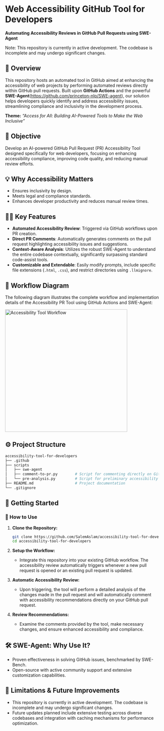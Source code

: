 # Web Accessibility GitHub Tool for Developers

**Automating Accessibility Reviews in GitHub Pull Requests using SWE-Agent**

Note: This repository is currently in active development. The codebase is incomplete and may undergo significant changes.

## 🌟 Overview

This repository hosts an automated tool in GitHub aimed at enhancing the accessibility of web projects by performing automated reviews directly within GitHub pull requests. Built upon **GitHub Actions** and the powerful **SWE-Agent**(https://github.com/princeton-nlp/SWE-agent), our solution helps developers quickly identify and address accessibility issues, streamlining compliance and inclusivity in the development process.

**Theme:**
*“Access for All: Building AI-Powered Tools to Make the Web Inclusive”*

## 🚀 Objective

Develop an AI-powered GitHub Pull Request (PR) Accessibility Tool designed specifically for web developers, focusing on enhancing accessibility compliance, improving code quality, and reducing manual review efforts.

## 💡 Why Accessibility Matters

* Ensures inclusivity by design.
* Meets legal and compliance standards.
* Enhances developer productivity and reduces manual review times.

## 🧑‍💻 Key Features

* **Automated Accessibility Review**: Triggered via GitHub workflows upon PR creation.
* **Direct PR Comments**: Automatically generates comments on the pull request highlighting accessibility issues and suggestions.
* **Context-Aware Analysis**: Utilizes the robust SWE-Agent to understand the entire codebase contextually, significantly surpassing standard code-assist tools.
* **Customizable and Extendable**: Easily modify prompts, include specific file extensions (`.html`, `.css`), and restrict directories using `.llmignore`.


## 📸 Workflow Diagram

The following diagram illustrates the complete workflow and implementation details of the Accessibility PR Tool using GitHub Actions and SWE-Agent:

<img src="https://github.com/user-attachments/assets/95f293e7-191e-476f-a3d3-df665365c53c" alt="Accessibility Tool Workflow" width="400"/>


## ⚙️ Project Structure

```bash
accessibility-tool-for-developers
├── .github
├── scripts
│   ├── swe-agent
│   ├── comment-to-pr.py        # Script for commenting directly on GitHub PRs.
│   └── pre-analysis.py         # Script for preliminary accessibility analysis.
├── README.md                   # Project documentation
└── .gitignore
```

## 📌 Getting Started

### 🚀 How to Use

1. **Clone the Repository:**

   ```bash
   git clone https://github.com/SalemAslam/accessibility-tool-for-developers.git
   cd accessibility-tool-for-developers
   ```

2. **Setup the Workflow:**

   * Integrate this repository into your existing GitHub workflow. The accessibility review automatically triggers whenever a new pull request is opened or an existing pull request is updated.

3. **Automatic Accessibility Review:**

   * Upon triggering, the tool will perform a detailed analysis of the changes made in the pull request and will automatically comment with accessibility recommendations directly on your GitHub pull request.

4. **Review Recommendations:**

   * Examine the comments provided by the tool, make necessary changes, and ensure enhanced accessibility and compliance.


## 🛠 SWE-Agent: Why Use It?

* Proven effectiveness in solving GitHub issues, benchmarked by SWE-Bench.
* Open-source with active community support and extensive customization capabilities.

## 🚩 Limitations & Future Improvements

* This repository is currently in active development. The codebase is incomplete and may undergo significant changes.
* Future updates planned include extensive testing across diverse codebases and integration with caching mechanisms for performance optimization.


